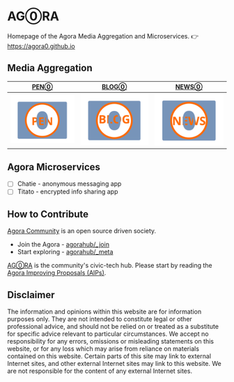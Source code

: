 # AG⓪RA

Homepage of the Agora Media Aggregation and Microservices. 👉 https://agora0.github.io

## Media Aggregation

| [PEN⓪](https://agorahub.github.io/pen0) | [BLOG⓪](https://agora0.gitlab.io/blog) | [NEWS⓪](https://agora0.github.io/news) |
| -- | -- | -- |
| [![](./img/portfolio/pen0.png)](https://agorahub.github.io/pen0) | [![](./img/portfolio/blog0.png)](https://agorahub.github.io/blog0) | [![](./img/portfolio/news0.png)](https://agorahub.github.io/news0) |

## Agora Microservices

- [ ] Chatie - anonymous messaging app
- [ ] Titato - encrypted info sharing app

## How to Contribute

[Agora Community](https://github.com/agorahub) is an open source driven society.
- Join the Agora - [agorahub/_join](https://github.com/agorahub/_join)
- Start exploring - [agorahub/_meta](https://github.com/agorahub/_meta)

[AG⓪RA](https://github.com/agora0) is the community's civic-tech hub. Please start by reading the [Agora Improving Proposals (AIPs)](https://github.com/agorahub/AIPs).

## Disclaimer

The information and opinions within this website are for information purposes only. They are not intended to constitute legal or other professional advice, and should not be relied on or treated as a substitute for specific advice relevant to particular circumstances. We accept no responsibility for any errors, omissions or misleading statements on this website, or for any loss which may arise from reliance on materials contained on this website. Certain parts of this site may link to external Internet sites, and other external Internet sites may link to this website. We are not responsible for the content of any external Internet sites.
